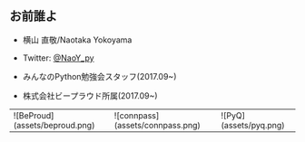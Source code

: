 ## お前誰よ

- 横山 直敬/Naotaka Yokoyama

- Twitter: [@NaoY_py](https://twitter.com/NaoY_py)

- みんなのPython勉強会スタッフ(2017.09~)

- 株式会社ビープラウド所属(2017.09~)

<table border="0">
<tr>
<td>
![BeProud](assets/beproud.png)
</td>
<td>
![connpass](assets/connpass.png)
</td>
<td>
![PyQ](assets/pyq.png)
</td>
</tr>
</table>

